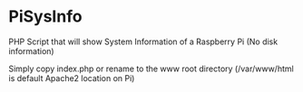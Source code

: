 # PiSysInfo
PHP Script that will show System Information of a Raspberry Pi (No disk information)


Simply copy index.php or rename to the www root directory
(/var/www/html is default Apache2 location on Pi)
